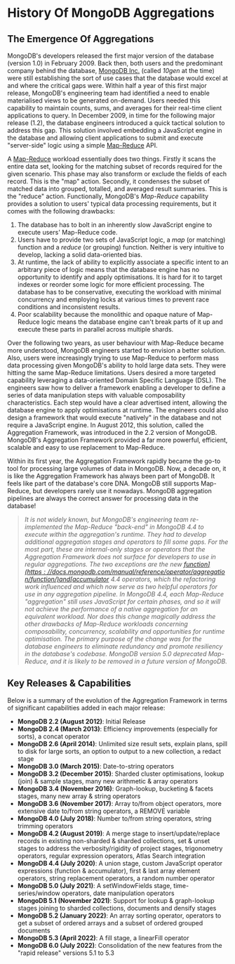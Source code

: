 # History Of MongoDB Aggregations

## The Emergence Of Aggregations

MongoDB's developers released the first major version of the database (version 1.0) in February 2009. Back then, both users and the predominant company behind the database, [MongoDB Inc.](https://en.wikipedia.org/wiki/MongoDB_Inc.) (called _10gen_ at the time) were still establishing the sort of use cases that the database would excel at and where the critical gaps were. Within half a year of this first major release, MongoDB's engineering team had identified a need to enable materialised views to be generated on-demand. Users needed this capability to maintain counts, sums, and averages for their real-time client applications to query. In December 2009, in time for the following major release (1.2), the database engineers introduced a quick tactical solution to address this gap. This solution involved embedding a JavaScript engine in the database and allowing client applications to submit and execute "server-side" logic using a simple [Map-Reduce](https://docs.mongodb.com/manual/core/map-reduce/) API.

A [Map-Reduce](https://en.wikipedia.org/wiki/MapReduce) workload essentially does two things. Firstly it scans the entire data set, looking for the matching subset of records required for the given scenario. This phase may also transform or exclude the fields of each record. This is the "map" action. Secondly, it condenses the subset of matched data into grouped, totalled, and averaged result summaries. This is the "reduce" action. Functionally, MongoDB's _Map-Reduce_ capability provides a solution to users' typical data processing requirements, but it comes with the following drawbacks:

 1. The database has to bolt in an inherently slow JavaScript engine to execute users' Map-Reduce code.
 2. Users have to provide two sets of JavaScript logic, a _map_ (or matching) function and a _reduce_ (or grouping) function. Neither is very intuitive to develop, lacking a solid data-oriented bias.
 3. At runtime, the lack of ability to explicitly associate a specific intent to an arbitrary piece of logic means that the database engine has no opportunity to identify and apply optimisations. It is hard for it to target indexes or reorder some logic for more efficient processing. The database has to be conservative, executing the workload with minimal concurrency and employing locks at various times to prevent race conditions and inconsistent results.
 4. Poor scalability because the monolithic and opaque nature of Map-Reduce logic means the database engine can't break parts of it up and execute these parts in parallel across multiple shards.

Over the following two years, as user behaviour with Map-Reduce became more understood, MongoDB engineers started to envision a better solution. Also, users were increasingly trying to use Map-Reduce to perform mass data processing given MongoDB's ability to hold large data sets. They were hitting the same Map-Reduce limitations. Users desired a more targeted capability leveraging a data-oriented Domain Specific Language (DSL). The engineers saw how to deliver a framework enabling a developer to define a series of data manipulation steps with valuable composability characteristics. Each step would have a clear advertised intent, allowing the database engine to apply optimisations at runtime. The engineers could also design a framework that would execute "natively" in the database and not require a JavaScript engine. In August 2012, this solution, called the Aggregation Framework, was introduced in the 2.2 version of MongoDB. MongoDB's Aggregation Framework provided a far more powerful, efficient, scalable and easy to use replacement to Map-Reduce.

Within its first year, the Aggregation Framework rapidly became the go-to tool for processing large volumes of data in MongoDB. Now, a decade on, it is like the Aggregation Framework has always been part of MongoDB. It feels like part of the database's core DNA. MongoDB still supports Map-Reduce, but developers rarely use it nowadays. MongoDB aggregation pipelines are always the correct answer for processing data in the database!

> _It is not widely known, but MongoDB's engineering team re-implemented the Map-Reduce "back-end" in MongoDB 4.4 to execute within the aggregation's runtime. They had to develop additional aggregation stages and operators to fill some gaps. For the most part, these are internal-only stages or operators that the Aggregation Framework does not surface for developers to use in regular aggregations. The two exceptions are the new [$function](https://docs.mongodb.com/manual/reference/operator/aggregation/function/) and [$accumulator](https://docs.mongodb.com/manual/reference/operator/aggregation/accumulator/) 4.4 operators, which the refactoring work influenced and which now serve as two helpful operators for use in any aggregation pipeline. In MongoDB 4.4, each Map-Reduce "aggregation" still uses JavaScript for certain phases, and so it will not achieve the performance of a native aggregation for an equivalent workload. Nor does this change magically address the other drawbacks of Map-Reduce workloads concerning composability, concurrency, scalability and opportunities for runtime optimisation. The primary purpose of the change was for the database engineers to eliminate redundancy and promote resiliency in the database's codebase. MongoDB version 5.0 deprecated Map-Reduce, and it is likely to be removed in a future version of MongoDB._


## Key Releases & Capabilities 

Below is a summary of the evolution of the Aggregation Framework in terms of significant capabilities added in each major release:

* __MongoDB 2.2 (August 2012)__: Initial Release
* __MongoDB 2.4 (March 2013)__: Efficiency improvements (especially for sorts), a concat operator
* __MongoDB 2.6 (April 2014)__: Unlimited size result sets, explain plans, spill to disk for large sorts, an option to output to a new collection, a redact stage
* __MongoDB 3.0 (March 2015)__: Date-to-string operators
* __MongoDB 3.2 (December 2015)__: Sharded cluster optimisations, lookup (join) & sample stages, many new arithmetic & array operators
* __MongoDB 3.4 (November 2016)__: Graph-lookup, bucketing & facets stages, many new array & string operators 
* __MongoDB 3.6 (November 2017)__: Array to/from object operators, more extensive date to/from string operators, a REMOVE variable
* __MongoDB 4.0 (July 2018)__: Number to/from string operators, string trimming operators
* __MongoDB 4.2 (August 2019)__: A merge stage to insert/update/replace records in existing non-sharded & sharded collections, set & unset stages to address the verbosity/rigidity of project stages, trigonometry operators, regular expression operators, Atlas Search integration
* __MongoDB 4.4 (July 2020)__: A union stage, custom JavaScript operator expressions (function & accumulator), first & last array element operators, string replacement operators, a random number operator
* __MongoDB 5.0 (July 2021)__: A setWindowFields stage, time-series/window operators, date manipulation operators
* __MongoDB 5.1 (November 2021)__: Support for lookup & graph-lookup stages joining to sharded collections, documents and densify stages
* __MongoDB 5.2 (January 2022)__: An array sorting operator, operators to get a subset of ordered arrays and a subset of ordered grouped documents
* __MongoDB 5.3 (April 2022)__: A fill stage, a linearFill operator
* __MongoDB 6.0 (July 2022)__: Consolidation of the new features from the "rapid release" versions 5.1 to 5.3

